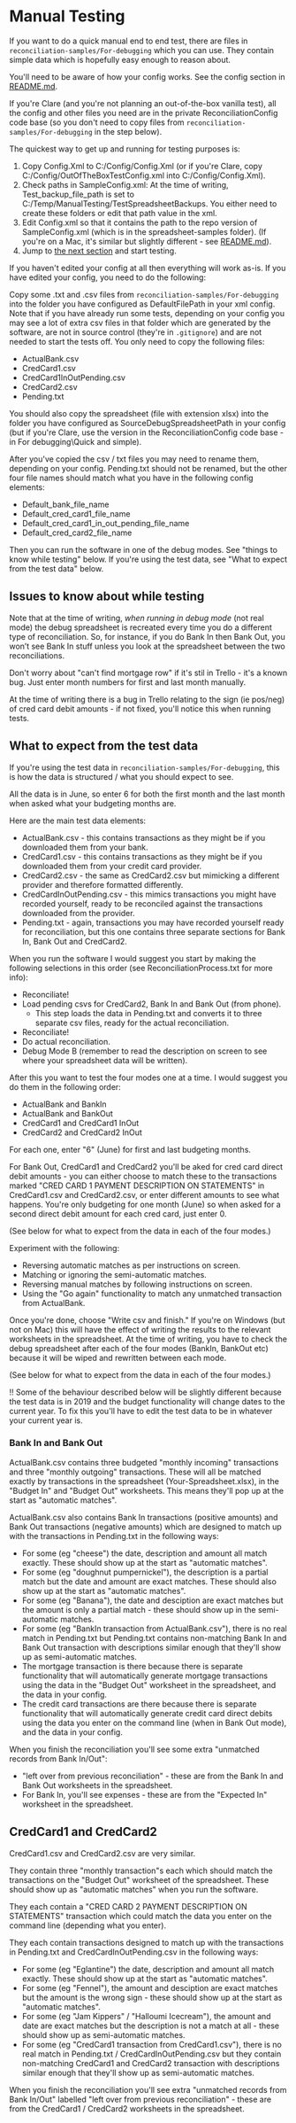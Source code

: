 # Manual Testing

If you want to do a quick manual end to end test, there are files in `reconciliation-samples/For-debugging` which you can use. They contain simple data which is hopefully easy enough to reason about.

You'll need to be aware of how your config works. See the config section in [README.md](/README.md).

If you're Clare (and you're not planning an out-of-the-box vanilla test), all the config and other files you need are in the private ReconciliationConfig code base (so you don't need to copy files from `reconciliation-samples/For-debugging` in the step below).

The quickest way to get up and running for testing purposes is:

1. Copy Config.Xml to C:/Config/Config.Xml (or if you're Clare, copy C:/Config/OutOfTheBoxTestConfig.xml into C:/Config/Config.Xml).
2. Check paths in SampleConfig.xml: At the time of writing, Test_backup_file_path is set to C:/Temp/ManualTesting/TestSpreadsheetBackups. You either need to create these folders or edit that path value in the xml.
3. Edit Config.xml so that it contains the path to the repo version of SampleConfig.xml (which is in the spreadsheet-samples folder).
(If you're on a Mac, it's similar but slightly different - see [README.md](/README.md)).
4. Jump to [the next section](#issues-to-know-about-while-testing) and start testing.

If you haven't edited your config at all then everything will work as-is. If you have edited your config, you need to do the following:

Copy some .txt and .csv files from `reconciliation-samples/For-debugging` into the folder you have configured as DefaultFilePath in your xml config. Note that if you have already run some tests, depending on your config you may see a lot of extra csv files in that folder which are generated by the software, are not in source control (they're in `.gitignore`) and are not needed to start the tests off. You only need to copy the following files: 

* ActualBank.csv
* CredCard1.csv
* CredCard1InOutPending.csv
* CredCard2.csv
* Pending.txt

You should also copy the spreadsheet (file with extension xlsx) into the folder you have configured as SourceDebugSpreadsheetPath in your config (but if you're Clare, use the version in the ReconciliationConfig code base - in For debugging\Quick and simple).

After you've copied the csv / txt files you may need to rename them, depending on your config. Pending.txt should not be renamed, but the other four file names should match what you have in the following config elements: 

* Default_bank_file_name
* Default_cred_card1_file_name
* Default_cred_card1_in_out_pending_file_name  
* Default_cred_card2_file_name

Then you can run the software in one of the debug modes. See "things to know while testing" below. If you're using the test data, see "What to expect from the test data" below.

## Issues to know about while testing

Note that at the time of writing, *when running in debug mode* (not real mode) the debug spreadsheet is recreated every time you do a different type of reconciliation. So, for instance, if you do Bank In then Bank Out, you won’t see Bank In stuff unless you look at the spreadsheet between the two reconciliations.  

Don't worry about "can't find mortgage row" if it's stil in Trello - it's a known bug. Just enter month numbers for first and last month manually. 

At the time of writing there is a bug in Trello relating to the sign (ie pos/neg) of cred card debit amounts - if not fixed, you'll notice this when running tests.

## What to expect from the test data

If you're using the test data in `reconciliation-samples/For-debugging`, this is how the data is structured / what you should expect to see.

All the data is in June, so enter 6 for both the first month and the last month when asked what your budgeting months are.  

Here are the main test data elements:
* ActualBank.csv - this contains transactions as they might be if you downloaded them from your bank.
* CredCard1.csv - this contains transactions as they might be if you downloaded them from your credit card provider.
* CredCard2.csv - the same as CredCard2.csv but mimicking a different provider and therefore formatted differently.
* CredCardInOutPending.csv - this mimics transactions you might have recorded yourself, ready to be reconciled against the transactions downloaded from the provider.
* Pending.txt - again, transactions you may have recorded yourself ready for reconciliation, but this one contains three separate sections for Bank In, Bank Out and CredCard2.

When you run the software I would suggest you start by making the following selections in this order (see ReconciliationProcess.txt for more info):
* Reconciliate!
* Load pending csvs for CredCard2, Bank In and Bank Out (from phone).  
  * This step loads the data in Pending.txt and converts it to three separate csv files, ready for the actual reconciliation.
* Reconciliate!
* Do actual reconciliation.
* Debug Mode B (remember to read the description on screen to see where your spreadsheet data will be written).

After this you want to test the four modes one at a time. I would suggest you do them in the following order:
* ActualBank and BankIn
* ActualBank and BankOut
* CredCard1 and CredCard1 InOut
* CredCard2 and CredCard2 InOut

For each one, enter "6" (June) for first and last budgeting months. 

For Bank Out, CredCard1 and CredCard2 you'll be aked for cred card direct debit amounts - you can either choose to match these to the transactions marked "CRED CARD 1 PAYMENT DESCRIPTION ON STATEMENTS" in CredCard1.csv and CredCard2.csv, or enter different amounts to see what happens. You're only budgeting for one month (June) so when asked for a second direct debit amount for each cred card, just enter 0.

(See below for what to expect from the data in each of the four modes.)

Experiment with the following:
* Reversing automatic matches as per instructions on screen. 
* Matching or ignoring the semi-automatic matches. 
* Reversing manual matches by following instructions on screen.
* Using the "Go again" functionality to match any unmatched transaction from ActualBank.

Once you're done, choose "Write csv and finish." If you're on Windows (but not on Mac) this will have the effect of writing the results to the relevant worksheets in the spreadsheet. At the time of writing, you have to check the debug spreadsheet after each of the four modes (BankIn, BankOut etc) because it will be wiped and rewritten between each mode. 

(See below for what to expect from the data in each of the four modes.)

!! Some of the behaviour described below will be slightly different because the test data is in 2019 and the budget functionality will change dates to the current year. To fix this you'll have to edit the test data to be in whatever your current year is.

### Bank In and Bank Out

ActualBank.csv contains three budgeted "monthly incoming" transactions and three "monthly outgoing" transactions. These will all be matched exactly by transactions in the spreadsheet (Your-Spreadsheet.xlsx), in the "Budget In" and "Budget Out" worksheets. This means they'll pop up at the start as "automatic matches".

ActualBank.csv also contains Bank In transactions (positive amounts) and Bank Out transactions (negative amounts) which are designed to match up with the transactions in Pending.txt in the following ways:
* For some (eg "cheese") the date, description and amount all match exactly. These should show up at the start as "automatic matches".
* For some (eg "doughnut pumpernickel"), the description is a partial match but the date and amount are exact matches. These should also show up at the start as "automatic matches".
* For some (eg "Banana"), the date and desciption are exact matches but the amount is only a partial match - these should show up in the semi-automatic matches.
* For some (eg "BankIn transaction from ActualBank.csv"), there is no real match in Pending.txt but Pending.txt contains non-matching Bank In and Bank Out transaction with descriptions similar enough that they'll show up as semi-automatic matches.
* The mortgage transaction is there because there is separate functionality that will automatically generate mortgage transactions using the data in the "Budget Out" worksheet in the spreadsheet, and the data in your config.
* The credit card transactions are there because there is separate functionality that will automatically generate credit card direct debits using the data you enter on the command line (when in Bank Out mode), and the data in your config.

When you finish the reconciliation you'll see some extra "unmatched records from Bank In/Out":
* "left over from previous reconciliation" - these are from the Bank In and Bank Out worksheets in the spreadsheet.
* For Bank In, you'll see expenses - these are from the "Expected In" worksheet in the spreadsheet.

## CredCard1 and CredCard2

CredCard1.csv and CredCard2.csv are very similar. 

They contain three "monthly transaction"s each which should match the transactions on the "Budget Out" worksheet of the spreadsheet. These should show up as "automatic matches" when you run the software.

They each contain a "CRED CARD 2 PAYMENT DESCRIPTION ON STATEMENTS" transaction which could match the data you enter on the command line (depending what you enter). 

They each contain transactions designed to match up with the transactions in Pending.txt and CredCardInOutPending.csv in the following ways:
* For some (eg "Eglantine") the date, description and amount all match exactly. These should show up at the start as "automatic matches".
* For some (eg "Fennel"), the amount and desciption are exact matches but the amount is the wrong sign - these should show up at the start as "automatic matches".
* For some (eg "Jam Kippers" / "Halloumi Icecream"), the amount and date are exact matches but the description is not a match at all - these should show up as semi-automatic matches.
* For some (eg "CredCard1 transaction from CredCard1.csv"), there is no real match in Pending.txt / CredCardInOutPending.csv but they contain non-matching CredCard1 and CredCard2 transaction with descriptions similar enough that they'll show up as semi-automatic matches.

When you finish the reconciliation you'll see extra "unmatched records from Bank In/Out" labelled "left over from previous reconciliation" - these are from the CredCard1 / CredCard2 worksheets in the spreadsheet.
